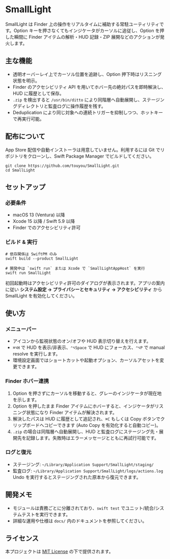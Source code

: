 # SmallLight

SmallLight は Finder 上の操作をリアルタイムに補助する常駐ユーティリティです。Option キーを押さなくてもインジケータがカーソルに追従し、Option を押した瞬間に Finder アイテムの解析・HUD 記録・ZIP 展開などのアクションが発火します。

## 主な機能
- 透明オーバーレイ上でカーソル位置を追跡し、Option 押下時はリスニング状態を明示。
- Finder のアクセシビリティ API を用いてホバー先の絶対パスを即時解決し、HUD に履歴として保存。
- `.zip` を検出すると `/usr/bin/ditto` により同階層へ自動展開し、ステージングディレクトリと監査ログに操作履歴を残す。
- Deduplication により同じ対象への連続トリガーを抑制しつつ、ホットキーで再実行可能。

## 配布について
App Store 配信や自動インストーラは用意していません。利用するには Git でリポジトリをクローンし、Swift Package Manager でビルドしてください。

```
git clone https://github.com/touyou/SmallLight.git
cd SmallLight
```

## セットアップ

### 必要条件
- macOS 13 (Ventura) 以降
- Xcode 15 以降 / Swift 5.9 以降
- Finder でのアクセシビリティ許可

### ビルド & 実行
```
# 依存関係は SwiftPM のみ
swift build --product SmallLight

# 開発中は `swift run` または Xcode で `SmallLightAppHost` を実行
swift run SmallLight
```
初回起動時はアクセシビリティ許可のダイアログが表示されます。アプリの案内に従い **システム設定 → プライバシーとセキュリティ → アクセシビリティ** から SmallLight を有効化してください。

## 使い方

### メニューバー
- アイコンから監視状態のオン/オフや HUD 表示切り替えを行えます。
- `⌘⌥H` で HUD を表示/非表示、`⌃⌥Space` で HUD にフォーカス、`⌃⌥P` で manual resolve を実行します。
- 環境設定画面ではショートカットや起動オプション、カーソルアセットを変更できます。

### Finder ホバー連携
1. Option を押さずにカーソルを移動すると、グレーのインジケータが現在地を示します。
2. Option を押したまま Finder アイテムにホバーすると、インジケータがリスニング状態になり Finder アイテムが解決されます。
3. 解決したパスは HUD に履歴として追記され、`⌘C` もしくは Copy ボタンでクリップボードへコピーできます (Auto Copy を有効化すると自動コピー)。
4. `.zip` の場合は同階層へ自動展開し、HUD と監査ログにステージング先・展開先を記録します。失敗時はエラーメッセージとともに再試行可能です。

### ログと復元
- ステージング: `~/Library/Application Support/SmallLight/staging/`
- 監査ログ: `~/Library/Application Support/SmallLight/logs/actions.log`
Undo を実行するとステージングされた原本から復元できます。

## 開発メモ
- モジュールは責務ごとに分離されており、`swift test` でユニット/統合/システムテストを実行できます。
- 詳細な運用や仕様は `docs/` 内のドキュメントを参照してください。

## ライセンス
本プロジェクトは [MIT License](LICENSE) の下で提供されます。
